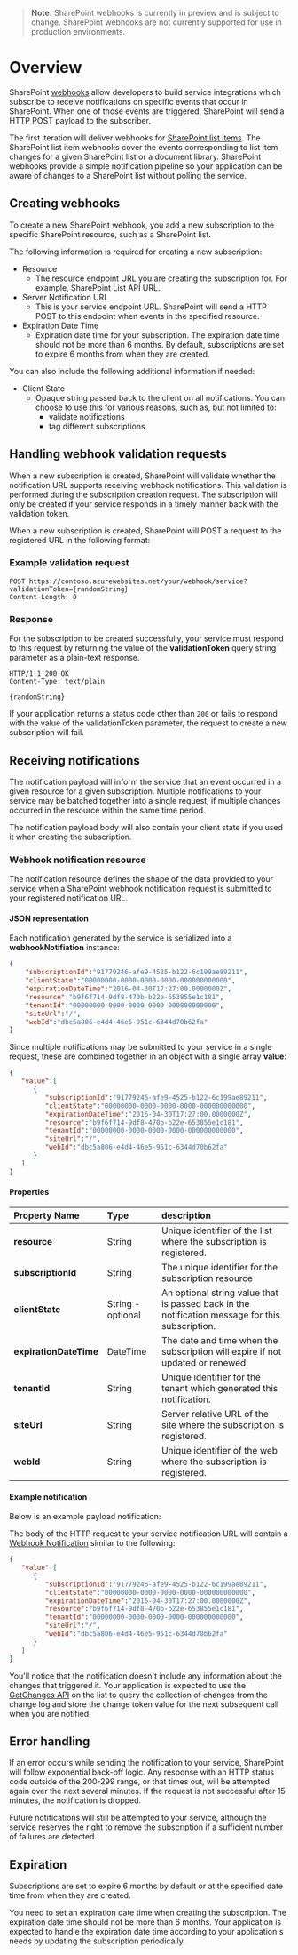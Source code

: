 >**Note:** SharePoint webhooks is currently in preview and is subject to change. SharePoint webhooks are not currently supported for use in production environments.

# Overview
SharePoint [webhooks](http://en.wikipedia.org/wiki/Webhook) allow developers to build service integrations which subscribe to receive notifications on specific events that occur in SharePoint. When one of those events are triggered, SharePoint will send a HTTP POST payload to the subscriber. 

The first iteration will deliver webhooks for [SharePoint list items](./lists/overview-sharepoint-list-webhooks). The SharePoint list item webhooks cover the events corresponding to list item changes for a given SharePoint list or a document library. SharePoint webhooks provide a simple notification pipeline so your application can be aware of changes to a SharePoint list without polling the service. 

## Creating webhooks
To create a new SharePoint webhook, you add a new subscription to the specific SharePoint resource, such as a SharePoint list. 

The following information is required for creating a new subscription:

- Resource
  - The resource endpoint URL you are creating the subscription for. For example, SharePoint List API URL.
- Server Notification URL
  - This is your service endpoint URL. SharePoint will send a HTTP POST to this endpoint when events in the specified resource.
- Expiration Date Time
  - Expiration date time for your subscription. The expiration date time should not be more than 6 months. By default, subscriptions are set to expire 6 months from when they are created. 

You can also include the following additional information if needed:

- Client State  
  - Opaque string passed back to the client on all notifications. You can choose to use this for various reasons, such as, but not limited to:
     - validate notifications
     - tag different subscriptions

## Handling webhook validation requests

When a new subscription is created, SharePoint will validate whether the notification URL supports receiving webhook notifications. This validation is performed during the subscription creation request. The subscription will only be created if your service responds in a timely manner back with the validation token.

When a new subscription is created, SharePoint will POST a request to the registered URL in the following format:

### Example validation request

```http
POST https://contoso.azurewebsites.net/your/webhook/service?validationToken={randomString}
Content-Length: 0
```

### Response

For the subscription to be created successfully, your service must respond to this request by returning the value of the **validationToken** query string parameter as a plain-text response.

```http
HTTP/1.1 200 OK
Content-Type: text/plain

{randomString}
```

If your application returns a status code other than `200` or fails to respond with the value of the validationToken parameter, the request to create a new subscription will fail.

## Receiving notifications
The notification payload will inform the service that an event occurred in a given resource for a given subscription. Multiple notifications to your service may be batched together into a single request, if multiple changes occurred in the resource within the same time period.

The notification payload body will also contain your client state if you used it when creating the subscription. 

### Webhook notification resource

The notification resource defines the shape of the data provided to your service when a SharePoint webhook notification request is submitted to your registered notification URL.

#### JSON representation

Each notification generated by the service is serialized into a **webhookNotifiation** instance:

```json
{
    "subscriptionId":"91779246-afe9-4525-b122-6c199ae89211",
    "clientState":"00000000-0000-0000-0000-000000000000",
    "expirationDateTime":"2016-04-30T17:27:00.0000000Z",
    "resource":"b9f6f714-9df8-470b-b22e-653855e1c181",
    "tenantId":"00000000-0000-0000-0000-000000000000",
    "siteUrl":"/",
    "webId":"dbc5a806-e4d4-46e5-951c-6344d70b62fa"
}
```

Since multiple notifications may be submitted to your service in a single request, these are combined together in an object with a single array **value**:

```json
{
   "value":[
      {
         "subscriptionId":"91779246-afe9-4525-b122-6c199ae89211",
         "clientState":"00000000-0000-0000-0000-000000000000",
         "expirationDateTime":"2016-04-30T17:27:00.0000000Z",
         "resource":"b9f6f714-9df8-470b-b22e-653855e1c181",
         "tenantId":"00000000-0000-0000-0000-000000000000",
         "siteUrl":"/",
         "webId":"dbc5a806-e4d4-46e5-951c-6344d70b62fa"
      }
   ]
}
```

#### Properties

| Property Name          | Type              | description                                                                                                                         |
|:-----------------------|:------------------|:------------------------------------------------------------------------------------------------------------------------------------|
| **resource**           | String            | Unique identifier of the list where the subscription is registered.                                                                 |
| **subscriptionId**     | String            | The unique identifier for the subscription resource                                                                                 |
| **clientState**        | String - optional | An optional string value that is passed back in the notification message for this subscription.                                     |
| **expirationDateTime** | DateTime          | The date and time when the subscription will expire if not updated or renewed.                                                      |
| **tenantId**           | String            | Unique identifier for the tenant which generated this notification.                                                                 |
| **siteUrl**            | String            | Server relative URL of the site where the subscription is registered.                                                               |
| **webId**              | String            | Unique identifier of the web where the subscription is registered.                                                                  |

#### Example notification
Below is an example payload notification:

The body of the HTTP request to your service notification URL will contain a [Webhook Notification](webhook-notification.md) similar to the following:

```json
{
   "value":[
      {
         "subscriptionId":"91779246-afe9-4525-b122-6c199ae89211",
         "clientState":"00000000-0000-0000-0000-000000000000",
         "expirationDateTime":"2016-04-30T17:27:00.0000000Z",
         "resource":"b9f6f714-9df8-470b-b22e-653855e1c181",
         "tenantId":"00000000-0000-0000-0000-000000000000",
         "siteUrl":"/",
         "webId":"dbc5a806-e4d4-46e5-951c-6344d70b62fa"
      }
   ]
}
```

You'll notice that the notification doesn't include any information about the changes that triggered it. Your application is expected to use the [GetChanges API](https://msdn.microsoft.com/EN-US/library/office/dn531433.aspx#bk_ListGetChanges) on the list to query the collection of changes from the change log and store the change token value for the next subsequent call when you are notified.

## Error handling
If an error occurs while sending the notification to your service, SharePoint will follow exponential back-off logic. Any response with an HTTP status code outside of the 200-299 range, or that times out, will be attempted again over the next several minutes. If the request is not successful after 15 minutes, the notification is dropped.

Future notifications will still be attempted to your service, although the service reserves the right to remove the subscription if a sufficient number of failures are detected.

## Expiration
Subscriptions are set to expire 6 months by default or at the specified date time from when they are created. 

You need to set an expiration date time when creating the subscription. The expiration date time should not be more than 6 months. Your application is expected to handle the expiration date time according to your application's needs by updating the subscription periodically. 